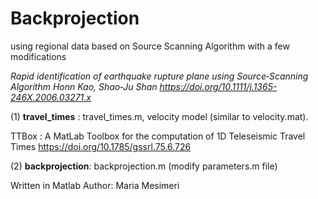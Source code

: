 #  Backprojection
using regional data
based on Source Scanning Algorithm with a few modifications 

*Rapid identification of earthquake rupture plane using Source‐Scanning Algorithm 
Honn Kao, Shao‐Ju Shan https://doi.org/10.1111/j.1365-246X.2006.03271.x*

(1) **travel_times** : travel_times.m,  velocity model (similar to velocity.mat).

TTBox : A MatLab Toolbox for the computation of 1D Teleseismic Travel Times https://doi.org/10.1785/gssrl.75.6.726


(2) **backprojection**: backprojection.m (modify parameters.m file)


Written in Matlab
Author: Maria Mesimeri
